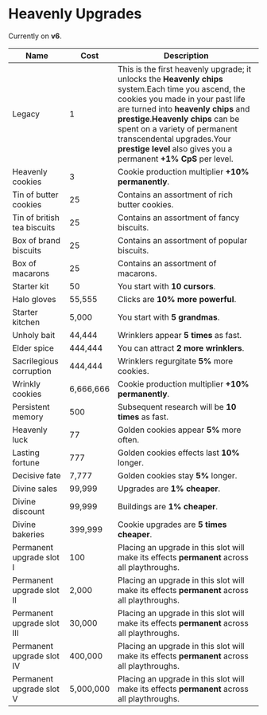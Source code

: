 # Heavenly Upgrades

Currently on <b>v6</b>.

Name | Cost | Description
------------- | ------------- | -----
Legacy | 1 | This is the first heavenly upgrade; it unlocks the <b>Heavenly chips</b> system.<line></line>Each time you ascend, the cookies you made in your past life are turned into <b>heavenly chips</b> and <b>prestige</b>.<line></line><b>Heavenly chips</b> can be spent on a variety of permanent transcendental upgrades.<line></line>Your <b>prestige level</b> also gives you a permanent <b>+1% CpS</b> per level.
Heavenly cookies | 3 | Cookie production multiplier <b>+10% permanently</b>.
Tin of butter cookies | 25 | Contains an assortment of rich butter cookies.
Tin of british tea biscuits | 25 | Contains an assortment of fancy biscuits.
Box of brand biscuits | 25 | Contains an assortment of popular biscuits.
Box of macarons | 25 | Contains an assortment of macarons.
Starter kit | 50 | You start with <b>10 cursors</b>.
Halo gloves | 55,555 | Clicks are <b>10% more powerful</b>.
Starter kitchen | 5,000 | You start with <b>5 grandmas</b>.
Unholy bait | 44,444 | Wrinklers appear <b>5 times</b> as fast.
Elder spice | 444,444 | You can attract <b>2 more wrinklers</b>.
Sacrilegious corruption | 444,444 | Wrinklers regurgitate <b>5%</b> more cookies.
Wrinkly cookies | 6,666,666 | Cookie production multiplier <b>+10% permanently</b>.
Persistent memory | 500 | Subsequent research will be <b>10 times</b> as fast.
Heavenly luck | 77 | Golden cookies appear <b>5%</b> more often.
Lasting fortune | 777 | Golden cookies effects last <b>10%</b> longer.
Decisive fate | 7,777 | Golden cookies stay <b>5%</b> longer.
Divine sales | 99,999 | Upgrades are <b>1% cheaper</b>.
Divine discount | 99,999 | Buildings are <b>1% cheaper</b>.
Divine bakeries | 399,999 | Cookie upgrades are <b>5 times cheaper</b>.
Permanent upgrade slot I | 100 | Placing an upgrade in this slot will make its effects <b>permanent</b> across all playthroughs.
Permanent upgrade slot II | 2,000 | Placing an upgrade in this slot will make its effects <b>permanent</b> across all playthroughs.
Permanent upgrade slot III | 30,000 | Placing an upgrade in this slot will make its effects <b>permanent</b> across all playthroughs.
Permanent upgrade slot IV | 400,000 | Placing an upgrade in this slot will make its effects <b>permanent</b> across all playthroughs.
Permanent upgrade slot V | 5,000,000 | Placing an upgrade in this slot will make its effects <b>permanent</b> across all playthroughs.
